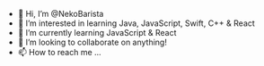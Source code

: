 - 👋 Hi, I’m @NekoBarista
- 👀 I’m interested in learning Java, JavaScript, Swift, C++ & React
- 🌱 I’m currently learning JavaScript & React
- 💞️ I’m looking to collaborate on anything!
- 📫 How to reach me ...

<!---
NekoBarista/NekoBarista is a ✨ special ✨ repository because its `README.md` (this file) appears on your GitHub profile.
You can click the Preview link to take a look at your changes.
--->
